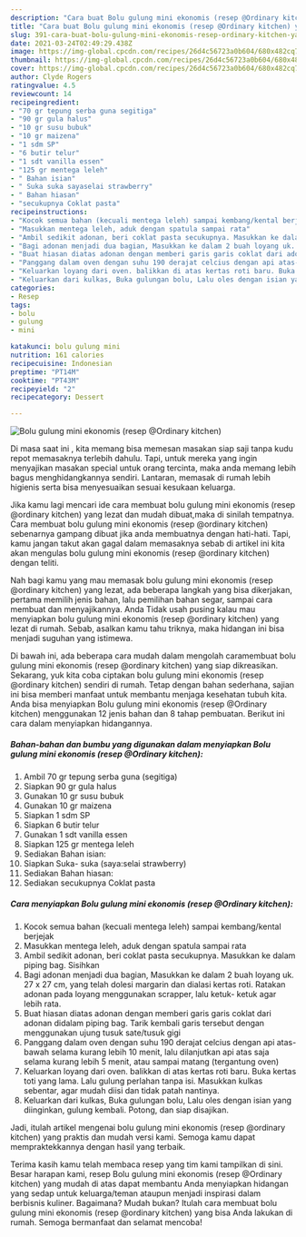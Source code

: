 ```yaml
---
description: "Cara buat Bolu gulung mini ekonomis (resep @Ordinary kitchen) yang nikmat Untuk Jualan"
title: "Cara buat Bolu gulung mini ekonomis (resep @Ordinary kitchen) yang nikmat Untuk Jualan"
slug: 391-cara-buat-bolu-gulung-mini-ekonomis-resep-ordinary-kitchen-yang-nikmat-untuk-jualan
date: 2021-03-24T02:49:29.438Z
image: https://img-global.cpcdn.com/recipes/26d4c56723a0b604/680x482cq70/bolu-gulung-mini-ekonomis-resep-ordinary-kitchen-foto-resep-utama.jpg
thumbnail: https://img-global.cpcdn.com/recipes/26d4c56723a0b604/680x482cq70/bolu-gulung-mini-ekonomis-resep-ordinary-kitchen-foto-resep-utama.jpg
cover: https://img-global.cpcdn.com/recipes/26d4c56723a0b604/680x482cq70/bolu-gulung-mini-ekonomis-resep-ordinary-kitchen-foto-resep-utama.jpg
author: Clyde Rogers
ratingvalue: 4.5
reviewcount: 14
recipeingredient:
- "70 gr tepung serba guna segitiga"
- "90 gr gula halus"
- "10 gr susu bubuk"
- "10 gr maizena"
- "1 sdm SP"
- "6 butir telur"
- "1 sdt vanilla essen"
- "125 gr mentega leleh"
- " Bahan isian"
- " Suka suka sayaselai strawberry"
- " Bahan hiasan"
- "secukupnya Coklat pasta"
recipeinstructions:
- "Kocok semua bahan (kecuali mentega leleh) sampai kembang/kental berjejak"
- "Masukkan mentega leleh, aduk dengan spatula sampai rata"
- "Ambil sedikit adonan, beri coklat pasta secukupnya. Masukkan ke dalam piping bag. Sisihkan"
- "Bagi adonan menjadi dua bagian, Masukkan ke dalam 2 buah loyang uk. 27 x 27 cm, yang telah dolesi margarin dan dialasi kertas roti. Ratakan adonan pada loyang menggunakan scrapper, lalu ketuk- ketuk agar lebih rata."
- "Buat hiasan diatas adonan dengan memberi garis garis coklat dari adonan didalam piping bag. Tarik kembali garis tersebut dengan menggunakan ujung tusuk sate/tusuk gigi"
- "Panggang dalam oven dengan suhu 190 derajat celcius dengan api atas-bawah selama kurang lebih 10 menit, lalu dilanjutkan api atas saja selama kurang lebih 5 menit, atau sampai matang (tergantung oven)"
- "Keluarkan loyang dari oven. balikkan di atas kertas roti baru. Buka kertas toti yang lama. Lalu gulung perlahan tanpa isi. Masukkan kulkas sebentar, agar mudah diisi dan tidak patah nantinya."
- "Keluarkan dari kulkas, Buka gulungan bolu, Lalu oles dengan isian yang diinginkan, gulung kembali. Potong, dan siap disajikan."
categories:
- Resep
tags:
- bolu
- gulung
- mini

katakunci: bolu gulung mini 
nutrition: 161 calories
recipecuisine: Indonesian
preptime: "PT14M"
cooktime: "PT43M"
recipeyield: "2"
recipecategory: Dessert

---
```



![Bolu gulung mini ekonomis (resep @Ordinary kitchen)](https://img-global.cpcdn.com/recipes/26d4c56723a0b604/680x482cq70/bolu-gulung-mini-ekonomis-resep-ordinary-kitchen-foto-resep-utama.jpg)

Di masa  saat ini , kita memang bisa memesan masakan siap saji tanpa kudu repot memasaknya terlebih dahulu. Tapi, untuk mereka yang ingin menyajikan masakan special untuk orang tercinta, maka anda memang lebih bagus menghidangkannya sendiri. Lantaran, memasak di rumah lebih higienis serta bisa menyesuaikan sesuai kesukaan keluarga.

Jika kamu lagi mencari ide cara membuat bolu gulung mini ekonomis (resep @ordinary kitchen) yang lezat dan mudah dibuat,maka di sinilah tempatnya. Cara membuat bolu gulung mini ekonomis (resep @ordinary kitchen)  sebenarnya gampang dibuat jika anda membuatnya dengan hati-hati. Tapi, kamu jangan takut akan gagal dalam memasaknya 
sebab di artikel ini kita akan mengulas bolu gulung mini ekonomis (resep @ordinary kitchen) dengan teliti.  



Nah bagi kamu yang mau memasak bolu gulung mini ekonomis (resep @ordinary kitchen) yang lezat, ada beberapa langkah yang bisa dikerjakan, pertama memilih jenis bahan, lalu pemilihan bahan segar, sampai cara membuat dan menyajikannya. Anda Tidak usah pusing kalau mau menyiapkan bolu gulung mini ekonomis (resep @ordinary kitchen) yang lezat di rumah. Sebab, asalkan kamu  tahu triknya, maka hidangan ini bisa menjadi suguhan yang istimewa.

Di bawah ini, ada beberapa cara mudah dalam mengolah caramembuat bolu gulung mini ekonomis (resep @ordinary kitchen) yang siap dikreasikan. Sekarang, yuk kita coba ciptakan bolu gulung mini ekonomis (resep @ordinary kitchen) sendiri di rumah. Tetap dengan bahan sederhana, sajian ini bisa memberi manfaat untuk membantu menjaga kesehatan tubuh kita. Anda bisa menyiapkan Bolu gulung mini ekonomis (resep @Ordinary kitchen) menggunakan 12 jenis bahan dan 8 tahap pembuatan. Berikut ini cara dalam menyiapkan hidangannya.

<!--inarticleads1-->

##### Bahan-bahan dan bumbu yang digunakan dalam menyiapkan Bolu gulung mini ekonomis (resep @Ordinary kitchen):

1. Ambil 70 gr tepung serba guna (segitiga)
1. Siapkan 90 gr gula halus
1. Gunakan 10 gr susu bubuk
1. Gunakan 10 gr maizena
1. Siapkan 1 sdm SP
1. Siapkan 6 butir telur
1. Gunakan 1 sdt vanilla essen
1. Siapkan 125 gr mentega leleh
1. Sediakan  Bahan isian:
1. Siapkan  Suka- suka (saya:selai strawberry)
1. Sediakan  Bahan hiasan:
1. Sediakan secukupnya Coklat pasta




<!--inarticleads2-->

##### Cara menyiapkan Bolu gulung mini ekonomis (resep @Ordinary kitchen):

1. Kocok semua bahan (kecuali mentega leleh) sampai kembang/kental berjejak
1. Masukkan mentega leleh, aduk dengan spatula sampai rata
1. Ambil sedikit adonan, beri coklat pasta secukupnya. Masukkan ke dalam piping bag. Sisihkan
1. Bagi adonan menjadi dua bagian, Masukkan ke dalam 2 buah loyang uk. 27 x 27 cm, yang telah dolesi margarin dan dialasi kertas roti. Ratakan adonan pada loyang menggunakan scrapper, lalu ketuk- ketuk agar lebih rata.
1. Buat hiasan diatas adonan dengan memberi garis garis coklat dari adonan didalam piping bag. Tarik kembali garis tersebut dengan menggunakan ujung tusuk sate/tusuk gigi
1. Panggang dalam oven dengan suhu 190 derajat celcius dengan api atas-bawah selama kurang lebih 10 menit, lalu dilanjutkan api atas saja selama kurang lebih 5 menit, atau sampai matang (tergantung oven)
1. Keluarkan loyang dari oven. balikkan di atas kertas roti baru. Buka kertas toti yang lama. Lalu gulung perlahan tanpa isi. Masukkan kulkas sebentar, agar mudah diisi dan tidak patah nantinya.
1. Keluarkan dari kulkas, Buka gulungan bolu, Lalu oles dengan isian yang diinginkan, gulung kembali. Potong, dan siap disajikan.




Jadi, itulah artikel mengenai  bolu gulung mini ekonomis (resep @ordinary kitchen)  yang praktis dan mudah versi kami. Semoga kamu dapat mempraktekkannya dengan hasil yang terbaik. 

Terima kasih kamu telah membaca resep yang tim kami tampilkan di sini. Besar harapan kami, resep  Bolu gulung mini ekonomis (resep @Ordinary kitchen) yang mudah di atas dapat membantu Anda menyiapkan hidangan yang sedap untuk keluarga/teman ataupun menjadi inspirasi dalam berbisnis kuliner. Bagaimana? Mudah bukan? Itulah cara membuat bolu gulung mini ekonomis (resep @ordinary kitchen) yang bisa Anda lakukan di rumah. Semoga bermanfaat dan selamat mencoba!

